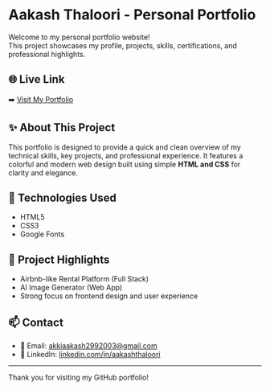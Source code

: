 # Aakash Thaloori - Personal Portfolio

Welcome to my personal portfolio website!  
This project showcases my profile, projects, skills, certifications, and professional highlights.

## 🌐 Live Link  
➡️ [Visit My Portfolio](https://thalooriaakash.github.io/portfolio/)

## ✨ About This Project  
This portfolio is designed to provide a quick and clean overview of my technical skills, key projects, and professional experience. It features a colorful and modern web design built using simple **HTML and CSS** for clarity and elegance.

## 🚀 Technologies Used
- HTML5
- CSS3
- Google Fonts

## 📂 Project Highlights
- Airbnb-like Rental Platform (Full Stack)
- AI Image Generator (Web App)
- Strong focus on frontend design and user experience

## 📫 Contact
- 📧 Email: akkiaakash2992003@gmail.com
- 🔗 LinkedIn: [linkedin.com/in/aakashthaloori](https://linkedin.com/in/aakashthaloori)

---
Thank you for visiting my GitHub portfolio!
